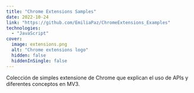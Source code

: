 ```yaml
---
title: "Chrome Extensions Samples"
date: 2022-10-24
link: "https://github.com/EmiliaPaz/ChromeExtensions_Examples"
technologies:
  - "JavaScript"
cover:
  image: extensions.png
  alt: "Chrome extensions logo"
  hidden: false
  hiddenInSingle: false
---
```


Colección de simples extensione de Chrome que explican el uso de APIs y diferentes conceptos en MV3.
